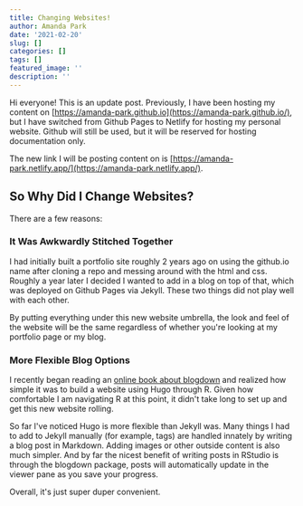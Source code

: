 ```yaml
---
title: Changing Websites!
author: Amanda Park
date: '2021-02-20'
slug: []
categories: []
tags: []
featured_image: ''
description: ''
---
```


Hi everyone! This is an update post. Previously, I have been hosting my content on [https://amanda-park.github.io](https://amanda-park.github.io/), but I have switched from Github Pages to Netlify for hosting my personal website. Github will still be used, but it will be reserved for hosting documentation only. 

The new link I will be posting content on is [https://amanda-park.netlify.app/](https://amanda-park.netlify.app/).

## So Why Did I Change Websites?

There are a few reasons:

### **It Was Awkwardly Stitched Together** 

I had initially built a portfolio site roughly 2 years ago on using the github.io name after cloning a repo and messing around with the html and css. Roughly a year later I decided I wanted to add in a blog on top of that, which was deployed on Github Pages via Jekyll. These two things did not play well with each other. 

By putting everything under this new website umbrella, the look and feel of the website will be the same regardless of whether you're looking at my portfolio page or my blog. 

### More Flexible Blog Options

I recently began reading an [online book about blogdown](https://bookdown.org/yihui/blogdown/static-files.html) and realized how simple it was to build a website using Hugo through R. Given how comfortable I am navigating R at this point, it didn't take long to set up and get this new website rolling. 

So far I've noticed Hugo is more flexible than Jekyll was. Many things I had to add to Jekyll manually (for example, tags) are handled innately by writing a blog post in Markdown. Adding images or other outside content is also much simpler. And by far the nicest benefit of writing posts in RStudio is through the blogdown package, posts will automatically update in the viewer pane as you save your progress. 

Overall, it's just super duper convenient.

